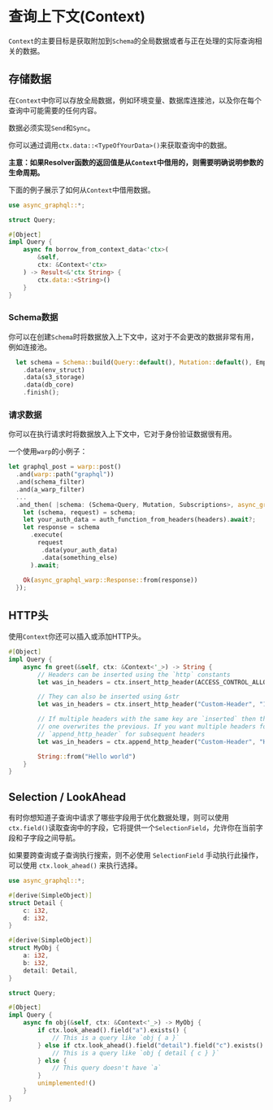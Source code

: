 # 查询上下文(Context)

`Context`的主要目标是获取附加到`Schema`的全局数据或者与正在处理的实际查询相关的数据。

## 存储数据

在`Context`中你可以存放全局数据，例如环境变量、数据库连接池，以及你在每个查询中可能需要的任何内容。

数据必须实现`Send`和`Sync`。

你可以通过调用`ctx.data::<TypeOfYourData>()`来获取查询中的数据。

**主意：如果Resolver函数的返回值是从`Context`中借用的，则需要明确说明参数的生命周期。**

下面的例子展示了如何从`Context`中借用数据。

```rust
use async_graphql::*;

struct Query;

#[Object]
impl Query {
    async fn borrow_from_context_data<'ctx>(
        &self,
        ctx: &Context<'ctx>
    ) -> Result<&'ctx String> {
        ctx.data::<String>()
    }
}
```

### Schema数据

你可以在创建`Schema`时将数据放入上下文中，这对于不会更改的数据非常有用，例如连接池。

```rust
  let schema = Schema::build(Query::default(), Mutation::default(), EmptySubscription)
    .data(env_struct)
    .data(s3_storage)
    .data(db_core)
    .finish();
```

### 请求数据

你可以在执行请求时将数据放入上下文中，它对于身份验证数据很有用。

一个使用`warp`的小例子：

```rust
let graphql_post = warp::post()
  .and(warp::path("graphql"))
  .and(schema_filter)
  .and(a_warp_filter)
  ...
  .and_then( |schema: (Schema<Query, Mutation, Subscriptions>, async_graphql::Request), arg2: ArgType2 ...| async move {
    let (schema, request) = schema;
    let your_auth_data = auth_function_from_headers(headers).await?;
    let response = schema
      .execute(
        request
         .data(your_auth_data)
         .data(something_else)
      ).await;
      
    Ok(async_graphql_warp::Response::from(response))
  });
```

## HTTP头

使用`Context`你还可以插入或添加HTTP头。

```rust
#[Object]
impl Query {
    async fn greet(&self, ctx: &Context<'_>) -> String {
        // Headers can be inserted using the `http` constants
        let was_in_headers = ctx.insert_http_header(ACCESS_CONTROL_ALLOW_ORIGIN, "*");

        // They can also be inserted using &str
        let was_in_headers = ctx.insert_http_header("Custom-Header", "1234");

        // If multiple headers with the same key are `inserted` then the most recent
        // one overwrites the previous. If you want multiple headers for the same key, use
        // `append_http_header` for subsequent headers
        let was_in_headers = ctx.append_http_header("Custom-Header", "Hello World");

        String::from("Hello world")
    }
}
```

## Selection / LookAhead

有时你想知道子查询中请求了哪些字段用于优化数据处理，则可以使用`ctx.field()`读取查询中的字段，它将提供一个`SelectionField`，允许你在当前字段和子字段之间导航。

如果要跨查询或子查询执行搜索，则不必使用 `SelectionField` 手动执行此操作，可以使用 `ctx.look_ahead()` 来执行选择。

```rust
use async_graphql::*;

#[derive(SimpleObject)]
struct Detail {
    c: i32,
    d: i32,
}

#[derive(SimpleObject)]
struct MyObj {
    a: i32,
    b: i32,
    detail: Detail,
}

struct Query;

#[Object]
impl Query {
    async fn obj(&self, ctx: &Context<'_>) -> MyObj {
        if ctx.look_ahead().field("a").exists() {
            // This is a query like `obj { a }`
        } else if ctx.look_ahead().field("detail").field("c").exists() {
            // This is a query like `obj { detail { c } }`
        } else {
            // This query doesn't have `a`
        }
        unimplemented!()
    }
}
```
